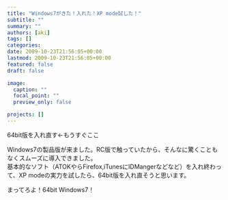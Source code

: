 ```yaml
---
title: "Windows7がきた！入れた！XP mode試した！"
subtitle: ""
summary: ""
authors: [aki]
tags: []
categories: 
date: 2009-10-23T21:56:05+00:00
lastmod: 2009-10-23T21:56:05+00:00
featured: false
draft: false

image:
  caption: ""
  focal_point: ""
  preview_only: false

projects: []
---
```

64bit版を入れ直す←もうすぐここ

Windows7の製品版が来ました。RC版で触っていたから、そんなに驚くこともなくスムーズに導入できました。  
基本的なソフト（ATOKやらFirefox,iTunesにIDMangerなどなど）を入れ終わって、XP modeの実力を試したら、64bit版を入れ直そうと思います。

まってろよ！64bit Windows7！



